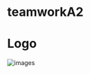 # teamworkA2
# Logo
![images](https://github.com/user-attachments/assets/11fb867e-0ac2-4df2-960c-93840aac3d5c)
